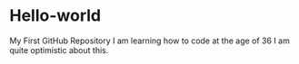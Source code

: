 # Hello-world
My First GitHub Repository
I am learning how to code at the age of 36
I am quite optimistic about this. 
